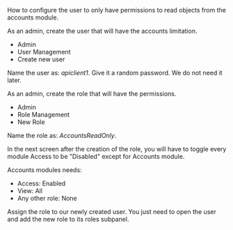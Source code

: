 How to configure the user to only have permissions to read objects from the accounts module.

As an admin, create the user that will have the accounts limitation.

* Admin
* User Management
* Create new user

Name the user as: *apiclient1*. Give it a random password. We do not need it later.

As an admin, create the role that will have the permissions.

* Admin
* Role Management
* New Role

Name the role as: *AccountsReadOnly*.

In the next screen after the creation of the role, you will have to toggle every module Access to be "Disabled" except for Accounts module.

Accounts modules needs:
* Access: Enabled
* View: All
* Any other role: None

Assign the role to our newly created user.
You just need to open the user and add the new role to its roles subpanel.